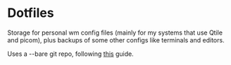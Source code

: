 # Dotfiles

Storage for personal wm config files (mainly for my systems that use Qtile and picom), plus backups of some other configs like terminals and editors. 

Uses a --bare git repo, following [this](https://developer.atlassian.com/blog/2016/02/best-way-to-store-dotfiles-git-bare-repo/) guide. 
